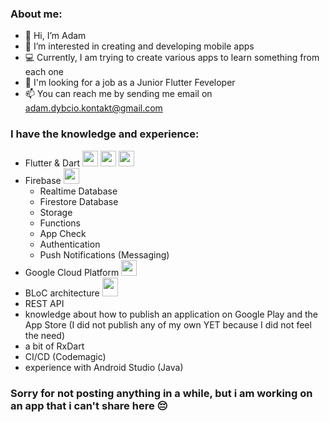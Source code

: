 ### About me:

- 👋 Hi, I’m Adam
- 👀 I’m interested in creating and developing mobile apps
- 💻 Currently, I am trying to create various apps to learn something from each one
- 🤩 I'm looking for a job as a Junior Flutter Feveloper
- 📫 You can reach me by sending me email on adam.dybcio.kontakt@gmail.com

 ### I have the knowledge and experience:
 - Flutter & Dart <img src="https://user-images.githubusercontent.com/68535467/176318655-91813e3b-40a7-4db0-994f-d193c75558b2.png" width="25" height="25">     <img src="https://user-images.githubusercontent.com/68535467/176318729-f4b12076-2fbf-447e-b245-fbfb56ce27f1.png" width="25" height="25">     <img src="https://user-images.githubusercontent.com/68535467/176319055-84dec271-a135-43b5-815f-a3c154d30b34.png" width="25" height="25">
 - Firebase <img src="https://user-images.githubusercontent.com/68535467/177568880-c78bb09a-3033-4faf-8254-8f2fd7a4a17d.png" width="25" height="25">
    - Realtime Database
    - Firestore Database
    - Storage
    - Functions
    - App Check
    - Authentication
    - Push Notifications (Messaging)
 - Google Cloud Platform <img src="https://user-images.githubusercontent.com/68535467/177568884-f16a31ec-f4bb-48bb-92b2-58964176d269.png" width="25" height="25">
 - BLoC architecture <img src="https://user-images.githubusercontent.com/68535467/177569784-a8944101-eaff-4412-afbd-a6c1d5badd55.png" width="25" height="30">
 - REST API
 - knowledge about how to publish an application on Google Play and the App Store (I did not publish any of my own YET because I did not feel the need)
 - a bit of RxDart
 - CI/CD (Codemagic)
 - experience with Android Studio (Java)

### Sorry for not posting anything in a while, but i am working on an app that i can't share here 😔
